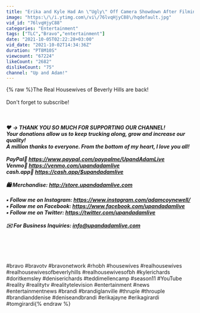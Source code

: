 ```yaml
---
title: "Erika and Kyle Had An \"Ugly\" Off Camera Showdown After Filming The Reunion!"
image: "https:\/\/i.ytimg.com\/vi\/76lvqHjyC88\/hqdefault.jpg"
vid_id: "76lvqHjyC88"
categories: "Entertainment"
tags: ["TLC","Bravo","entertainment"]
date: "2021-10-05T02:22:28+03:00"
vid_date: "2021-10-02T14:34:36Z"
duration: "PT8M10S"
viewcount: "67224"
likeCount: "2682"
dislikeCount: "75"
channel: "Up and Adam!"
---
```

{% raw %}The Real Housewives of Beverly Hills are back!<br /><br />Don't forget to subscribe!<br /><br />_____<br /><br />❤️ → THANK YOU SO MUCH FOR SUPPORTING OUR CHANNEL!<br />Your donations allow us to keep trucking along, grow and increase our quality!<br />A million thanks to everyone.  From the bottom of my heart, I love you all! <br /><br />PayPal🔗 <a rel="nofollow" target="blank" href="https://www.paypal.com/paypalme/UpandAdamLive">https://www.paypal.com/paypalme/UpandAdamLive</a><br />Venmo🔗 <a rel="nofollow" target="blank" href="https://venmo.com/upandadamlive">https://venmo.com/upandadamlive</a><br />cash.app🔗 <a rel="nofollow" target="blank" href="https://cash.app/$upandadamlive">https://cash.app/$upandadamlive</a><br /><br />🛍 Merchandise:  <a rel="nofollow" target="blank" href="http://store.upandadamlive.com">http://store.upandadamlive.com</a><br /><br />▪️ Follow me on Instagram: <a rel="nofollow" target="blank" href="https://www.instagram.com/adamcoynewell/">https://www.instagram.com/adamcoynewell/</a><br />▪️ Follow me on Facebook: <a rel="nofollow" target="blank" href="https://www.facebook.com/upandadamlive">https://www.facebook.com/upandadamlive</a><br />▪️ Follow me on Twitter: <a rel="nofollow" target="blank" href="https://twitter.com/upandadamlive">https://twitter.com/upandadamlive</a><br /><br /> ✉️ For Business Inquiries: info@upandadamlive.com<br />_____<br /><br /><br /><br /><br />#bravo #bravotv #bravonetwork #rhobh #housewives #realhousewives #realhousewivesofbeverlyhills #realhousewivesofbh #kylerichards #doritkemsley #deniserichards #teddimellencamp #season11 #YouTube #reality #realitytv #realitytelevision #entertainment #news #entertainmentnews #brandi #brandiglanville #thruple #throuple #brandianddenise #deniseandbrandi #erikajayne #erikagirardi #tomgirardi{% endraw %}
